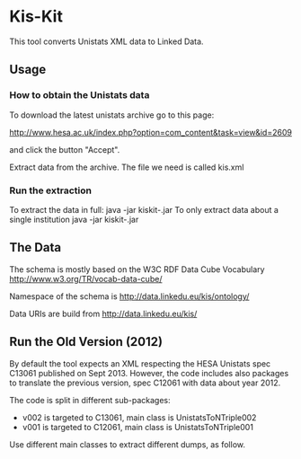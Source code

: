 # Kis-Kit
This tool converts Unistats XML data to Linked Data.

## Usage
### How to obtain the Unistats data
To download the latest unistats archive go to this page: 

http://www.hesa.ac.uk/index.php?option=com_content&task=view&id=2609

and click the button "Accept".

Extract data from the archive. The file we need is called kis<timestamp>.xml

### Run the extraction
To extract the data in full:
	java -jar kiskit-<version>.jar <inputFile> <outputFile>
To only extract data about a single institution
	java -jar kiskit-<version>.jar <inputFile> <outputFile> <ukprn>

## The Data
The schema is mostly based on the W3C RDF Data Cube Vocabulary http://www.w3.org/TR/vocab-data-cube/

Namespace of the schema is http://data.linkedu.eu/kis/ontology/

Data URIs are build from http://data.linkedu.eu/kis/

## Run the Old Version (2012)
By default the tool expects an XML respecting the HESA Unistats spec C13061 published on Sept 2013.
However, the code includes also packages to translate the previous version, spec C12061 with data about year 2012.

The code is split in different sub-packages:
* v002 is targeted to C13061, main class is UnistatsToNTriple002
* v001 is targeted to C12061, main class is UnistatsToNTriple001

Use different main classes to extract different dumps, as follow.





